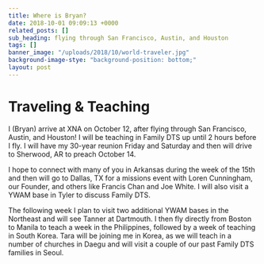 ```yaml
---
title: Where is Bryan?
date: 2018-10-01 09:09:13 +0000
related_posts: []
sub_heading: flying through San Francisco, Austin, and Houston 
tags: []
banner_image: "/uploads/2018/10/world-traveler.jpg"
background-image-stye: "background-position: bottom;"
layout: post
---
```

# Traveling & Teaching
I (Bryan) arrive at XNA on October 12, after flying through San Francisco, Austin, and Houston! I will be teaching in Family DTS up until 2 hours before I fly. I will have my 30-year reunion Friday and Saturday and then will drive to Sherwood, AR to preach October 14.
<!--break-->
I hope to connect with many of you in Arkansas during the week of the 15th and then will go to Dallas, TX for a missions event with Loren Cunningham, our Founder, and others like Francis Chan and Joe White. I will also visit a YWAM base in Tyler to discuss Family DTS.

The following week I plan to visit two additional YWAM bases in the Northeast and will see Tanner at Dartmouth. I then fly directly from Boston to Manila to teach a week in the Philippines, followed by a week of teaching in South Korea. Tara will be joining me in Korea, as we will teach in a number of churches in Daegu and will visit a couple of our past Family DTS families in Seoul. 
